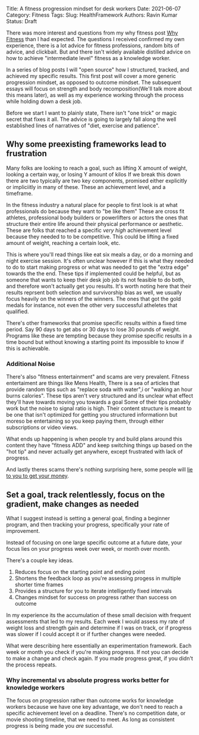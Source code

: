 Title: A fitness progression mindset for desk workers
Date: 2021-06-07
Category: Fitness
Tags: 
Slug: HealthFramework
Authors: Ravin Kumar
Status: Draft


There was more interest and questions from my why fitness post 
[Why Fitness]({filename}WhyFitness.md) than I had expected.
The questions I received confirmed my own experience, there
is a lot advice for fitness professions, random bits of advice, and
clickbait. But and there isn't widely  available distilled advice on how to 
achieve "intermediate level" fitness as a knowledge worker. 

In a series of blog posts I will "open source" how I structured, tracked,
and achieved my specific results. This first post will cover a more generic
progression mindset, as opposed to outcome mindset.
The subsequent essays will focus on strength
and body recomposition(We'll talk more about this means later), as well
as my experience working through the process while holding down
a desk job.

Before we start I want to plainly state,
There isn't "one trick" or magic secret that fixes it all.
The advice is going to largely fall along the well established
lines of narratives of "diet, exercise and patience". 


## Why some preexisting frameworks lead to frustration
Many folks are looking to reach a goal, such as lifting X amount of
weight, looking a certain way,  or losing Y amount of kilos 
If we break this down there are two typically are two key components, 
promised either explicitly or impliciitly in many of these. 
These an achievement level, and a timeframe. 

In the fitness industry a natural place for people to first look
is at what professionals do because they want to "be like them"
These are cross fit athletes, professional body builders or powerlifters or actors
the ones that structure their entire life around their physical performance
or aesthetic. These are folks that reached a specific *very high* achievement
level because they needed to to be competitive. This could be lifting
a fixed amount of weight, reaching a certain look, etc.

This is where you'll read things like eat six meals a day,
or do a morning and night exercise session. It's often unclear however
if this is what they needed to do to start making progress or what
was needed to get the "extra edge" towards the the end. 
These tips if implemented could be helpful, 
but as someone that wants to keep their desk job 
job its not feasible to do both,
and therefore won't actually get you results.  It's worth noting
here that their results reprsent both selection and survivorship bias
as well, we usually focus heavily on the winners of the winners. The ones
that got the gold medals for instance, not even the other
very successful atheletes that qualified.


There's other frameworks that promise specific results within
a fixed time period. Say 90 days to get abs or 30 days to lose 30 pounds
of weight. Programs like these are tempting because they promise
specific results in a time bound but without knowing a starting point
its impossible to know if this is achievable.


### Additional Noise
There's also "fitness entertainment" and scams are very prevalent.
Fitness entertaiment are things like Mens Health, 
There is a sea of articles that provide random tips such as 
"replace soda with water",i or "walking an hour burns calories". 
These tips aren't very structured and its unclear
what effect they'll have towards moving you towards a goal
Some of their tips probably work but the noise to signal
ratio is high. 
Their content structure
is meant to be one that isn't optimized for getting you structured informationn
but moreso be entertaining so you keep paying them, through either subscriptions
or video views. 


What ends up happening is when people try and build plans around
this content they have "fitness ADD" and keep switching things up based
on the "hot tip" and never actually get anywhere, except frustrated with
lack of progress. 

And lastly theres scams there's nothing surprising here, some
people will [lie to you to get your money](https://www.youtube.com/watch?v=Qg84UW4F6r).


## Set a goal, track relentlessly, focus on the gradient, make changes as needed
What I suggest instead is setting a general goal, finding a beginner program,
and then tracking your progress, specifically your rate of improvement.

Instead of focusing on one large specific outcome at a future date, your focus
lies on your progress week over week, or month over month. 

There's a couple key ideas.
1. Reduces focus on the starting point and ending point
2. Shortens the feedback loop as you're assessing progess in multiple shorter time frames
3. Provides a structure for you to iterate intelligently fixed intervals
4. Changes mindset for success on progress rather than success on outcome


In my experience its the accumulation of these small decision
with frequent assessments that led to my results.
Each week I would assess my rate of weight loss and strength gain and 
determine if I was on track, or if progress was slower if I could accept it
or if further changes were needed.

What were describing here essentially an experimentation
framework. Each week or month you check if you're making progress.
If not you can decide to make a change and check again. If you made
progress great, if you didn't the process repeats.


### Why incremental vs absolute progress works better for knowledge workers

The focus on progression rather than outcome works for knowledge
workers because we have one key advantage, we don't need to reach
a specific achievement level on a deadline. There's no competition
date, or movie shooting timeline, that we need to meet. As long
as consistent progress is being made you *are* successful.



